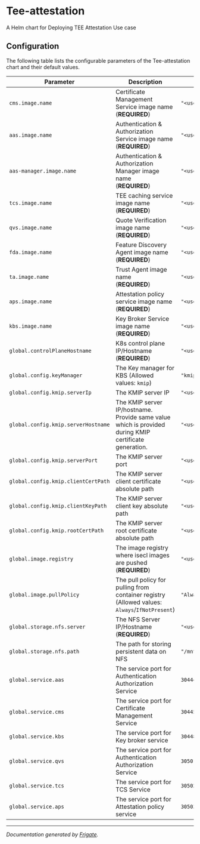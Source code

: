 
Tee-attestation
===========

A Helm chart for Deploying TEE Attestation Use case


## Configuration

The following table lists the configurable parameters of the Tee-attestation chart and their default values.

| Parameter                | Description             | Default        |
| ------------------------ | ----------------------- | -------------- |
| `cms.image.name` | Certificate Management Service image name<br> (**REQUIRED**) | `"<user input>"` |
| `aas.image.name` | Authentication & Authorization Service image name<br> (**REQUIRED**) | `"<user input>"` |
| `aas-manager.image.name` | Authentication & Authorization Manager image name<br> (**REQUIRED**) | `"<user input>"` |
| `tcs.image.name` | TEE caching service image name<br> (**REQUIRED**) | `"<user input>"` |
| `qvs.image.name` | Quote Verification image name<br> (**REQUIRED**) | `"<user input>"` |
| `fda.image.name` | Feature Discovery Agent image name<br> (**REQUIRED**) | `"<user input>"` |
| `ta.image.name` | Trust Agent image name<br> (**REQUIRED**) | `"<user input>"` |
| `aps.image.name` | Attestation policy service image name<br> (**REQUIRED**) | `"<user input>"` |
| `kbs.image.name` | Key Broker Service image name<br> (**REQUIRED**) | `"<user input>"` |
| `global.controlPlaneHostname` | K8s control plane IP/Hostname<br> (**REQUIRED**) | `"<user input>"` |
| `global.config.keyManager` | The Key manager for KBS (Allowed values: `kmip`) | `"kmip"` |
| `global.config.kmip.serverIp` | The KMIP server IP | `"<user input>"` |
| `global.config.kmip.serverHostname` | The KMIP server IP/hostname. Provide same value which is provided during KMIP certificate generation. | `"<user input>"` |
| `global.config.kmip.serverPort` | The KMIP server port | `"<user input>"` |
| `global.config.kmip.clientCertPath` | The KMIP server client certificate absolute path | `"<user input>"` |
| `global.config.kmip.clientKeyPath` | The KMIP server client key absolute path | `"<user input>"` |
| `global.config.kmip.rootCertPath` | The KMIP server root certificate absolute path | `"<user input>"` |
| `global.image.registry` | The image registry where isecl images are pushed<br> (**REQUIRED**) | `"<user input>"` |
| `global.image.pullPolicy` | The pull policy for pulling from container registry (Allowed values: `Always`/`IfNotPresent`) | `"Always"` |
| `global.storage.nfs.server` | The NFS Server IP/Hostname<br> (**REQUIRED**) | `"<user input>"` |
| `global.storage.nfs.path` | The path for storing persistent data on NFS | `"/mnt/nfs_share/"` |
| `global.service.aas` | The service port for Authentication Authorization Service | `30444` |
| `global.service.cms` | The service port for Certificate Management Service | `30445` |
| `global.service.kbs` | The service port for Key broker service | `30448` |
| `global.service.qvs` | The service port for Authentication Authorization Service | `30501` |
| `global.service.tcs` | The service port for TCS Service | `30502` |
| `global.service.aps` | The service port for Attestation policy service | `30503` |



---
_Documentation generated by [Frigate](https://frigate.readthedocs.io)._

